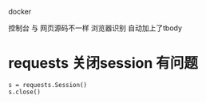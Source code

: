 
docker

控制台 与 网页源码不一样
浏览器识别 自动加上了tbody


# requests 关闭session 有问题
```
s = requests.Session()
s.close()
```